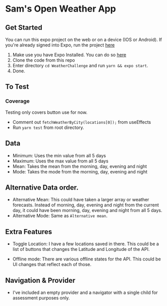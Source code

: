 # Sam's Open Weather App

## Get Started
You can run this expo project on the web or on a device (IOS or Android). If you're already signed into Expo, run the project [here](https://exp.host/@merciyah/WeatherChallenge)
1. Make use you have Expo Installed. You can do so [here](https://docs.expo.dev/get-started/installation/)
2. Clone the code from this repo
3. Enter directory `cd WeatherChallenge` and run `yarn && expo start`.
4. Done.

## To Test
### Coverage
Testing only covers button use for now.
- Comment out  `fetchWeatherByCity(locations[0]);` from useEffects
- Run `yarn test` from root directory.
## Data
- Minimum: Uses the min value from all 5 days
- Maximum: Uses the max value from all 5 days
- Mean: Takes the mean from the morning, day, evening and night
- Mode: Takes the mode from the morning, day, evening and night
## Alternative Data order.
- Alternative Mean: This could have taken a larger array or weather forecasts. Instead of  morning, day, evening and night from the current day, it could have been  morning, day, evening and night from all 5 days.
- Alternative Mode: Same as `Alternative mean`.

## Extra Features
- Toggle Location: I have a few locations saved in there. This could be a list of buttons that changes the Latitude and Longitude of the API.

- Offline mode: There are various offline states for the API. This could be UI changes that reflect each of those.

## Navigation & Provider
- I've included an empty provider and a navigator with a single child for assessment purposes only.
